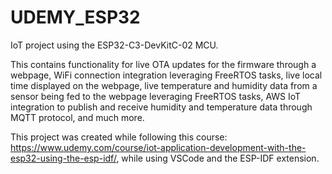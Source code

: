# UDEMY_ESP32

IoT project using the ESP32-C3-DevKitC-02 MCU. 

This contains functionality for live OTA updates for the firmware through a webpage, WiFi connection integration leveraging FreeRTOS tasks, live local time displayed on the webpage, live temperature and humidity data from a sensor being fed to the webpage leveraging FreeRTOS tasks, AWS IoT integration to publish and receive humidity and temperature data through MQTT protocol, and much more.

This project was created while following this course: https://www.udemy.com/course/iot-application-development-with-the-esp32-using-the-esp-idf/, while using VSCode and the ESP-IDF extension.

